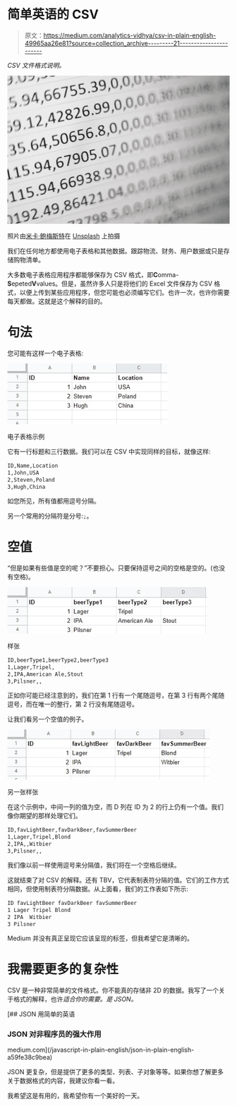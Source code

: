 # 简单英语的 CSV

> 原文：<https://medium.com/analytics-vidhya/csv-in-plain-english-49965aa26e81?source=collection_archive---------21----------------------->

*CSV 文件格式说明。*

![](img/188e54a69d2943052f459671005b40e0.png)

照片由[米卡·鲍梅斯特](https://unsplash.com/@mbaumi?utm_source=unsplash&utm_medium=referral&utm_content=creditCopyText)在 [Unsplash](https://unsplash.com/s/photos/data?utm_source=unsplash&utm_medium=referral&utm_content=creditCopyText) 上拍摄

我们在任何地方都使用电子表格和其他数据。跟踪物流、财务、用户数据或只是存储购物清单。

大多数电子表格应用程序都能够保存为 CSV 格式，即**C**omma-**S**epeted**V**values。但是，虽然许多人只是将他们的 Excel 文件保存为 CSV 格式，以便上传到某些应用程序，但您可能也必须编写它们。也许一次，也许你需要每天都做。这就是这个解释的目的。

# 句法

您可能有这样一个电子表格:

![](img/1183dea5c87f87029363285f299d30f7.png)

电子表格示例

它有一行标题和三行数据。我们可以在 CSV 中实现同样的目标，就像这样:

```
ID,Name,Location
1,John,USA
2,Steven,Poland
3,Hugh,China
```

如您所见，所有值都用逗号分隔。

另一个常用的分隔符是分号:`;`。

# 空值

“但是如果有些值是空的呢？”不要担心。只要保持逗号之间的空格是空的。(也没有空格)。

![](img/a61bf2b247081ea4334cc078414812bd.png)

样张

```
ID,beerType1,beerType2,beerType3
1,Lager,Tripel,
2,IPA,American Ale,Stout
3,Pilsner,,
```

正如你可能已经注意到的，我们在第 1 行有一个尾随逗号，在第 3 行有两个尾随逗号，而在唯一的整行，第 2 行没有尾随逗号。

让我们看另一个空值的例子。

![](img/ed799b037b3c34611597e33dffcca79c.png)

另一张样张

在这个示例中，中间一列的值为空，而 D 列在 ID 为 2 的行上仍有一个值。我们像你期望的那样处理它们。

```
ID,favLightBeer,favDarkBeer,favSummerBeer
1,Lager,Tripel,Blond
2,IPA,,Witbier
3,Pilsner,,
```

我们像以前一样使用逗号来分隔值，我们将在一个空格后继续。

这就结束了对 CSV 的解释。还有 TBV，它代表制表符分隔的值。它们的工作方式相同，但使用制表符分隔数据。从上面看，我们的工作表如下所示:

```
ID favLightBeer favDarkBeer favSummerBeer
1 Lager Tripel Blond
2 IPA  Witbier
3 Pilsner
```

Medium 并没有真正呈现它应该呈现的标签，但我希望它是清晰的。

# 我需要更多的复杂性

CSV 是一种非常简单的文件格式。你不能真的存储非 2D 的数据。我写了一个关于格式的解释，也许*适合你的需要。是 JSON。*

[](/javascript-in-plain-english/json-in-plain-english-a59fe38c9bea) [## JSON 用简单的英语

### JSON 对非程序员的强大作用

medium.com](/javascript-in-plain-english/json-in-plain-english-a59fe38c9bea) 

JSON 更复杂，但是提供了更多的类型、列表、子对象等等。如果你想了解更多关于数据格式的内容，我建议你看一看。

我希望这是有用的，我希望你有一个美好的一天。